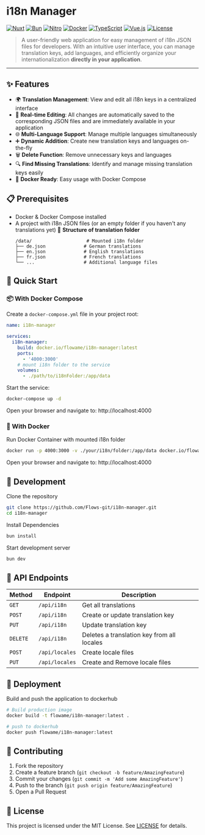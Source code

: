 # i18n Manager

[![Nuxt](https://img.shields.io/badge/Nuxt-4-00DC82?style=for-the-badge&logo=nuxt.js&logoColor=white)](https://nuxt.com/)
[![Bun](https://img.shields.io/badge/Bun-1.0+-000000?style=for-the-badge&logo=bun&logoColor=white)](https://bun.sh/)
[![Nitro](https://img.shields.io/badge/Nitro-Server-00DC82?style=for-the-badge&logo=nuxt.js&logoColor=white)](https://nitro.unjs.io/)
[![Docker](https://img.shields.io/badge/Docker-Compose-2496ED?style=for-the-badge&logo=docker&logoColor=white)](https://www.docker.com/)
[![TypeScript](https://img.shields.io/badge/TypeScript-007ACC?style=for-the-badge&logo=typescript&logoColor=white)](https://www.typescriptlang.org/)
[![Vue.js](https://img.shields.io/badge/Vue.js-4FC08D?style=for-the-badge&logo=vue.js&logoColor=white)](https://vuejs.org/)
[![License](https://img.shields.io/badge/License-MIT-yellow.svg?style=for-the-badge)](LICENSE)

> A user-friendly web application for easy management of i18n JSON files for developers. With an intuitive user interface, you can manage translation keys, add languages, and efficiently organize your internationalization **directly in your application**.

---

## ✨ Features

- 🌍 **Translation Management**: View and edit all i18n keys in a centralized interface
- 🔧 **Real-time Editing**: All changes are automatically saved to the corresponding JSON files and are immediately available in your application
- 🌐 **Multi-Language Support**: Manage multiple languages simultaneously
- ➕ **Dynamic Addition**: Create new translation keys and languages on-the-fly
- 🗑️ **Delete Function**: Remove unnecessary keys and languages
- 🔍 **Find Missing Translations**: Identify and manage missing translation keys easily
- 🐳 **Docker Ready**: Easy usage with Docker Compose

## 📋 Prerequisites

- Docker & Docker Compose installed
- A project with i18n JSON files (or an empty folder if you haven't any translations yet)
📁 **Structure of translation folder**
  ```
  /data/                    # Mounted i18n folder
  ├── de.json              # German translations
  ├── en.json              # English translations
  ├── fr.json              # French translations
  └── ...                  # Additional language files
  ```

## 🚀 Quick Start
### 📦 With Docker Compose
Create a `docker-compose.yml` file in your project root:
```yaml
name: i18n-manager

services:
  i18n-manager:
    build: docker.io/flowame/i18n-manager:latest
    ports:
      - '4000:3000'
    # mount i18n folder to the service
    volumes:
      - ./path/to/i18nFolder:/app/data
```
Start the service:
```bash
docker-compose up -d
```

Open your browser and navigate to: http://localhost:4000

### 🐳 With Docker
Run Docker Container with mounted i18n folder
```bash
docker run -p 4000:3000 -v ./your/i18n/folder:/app/data docker.io/flowame/i18n-manager:latest
```

Open your browser and navigate to: http://localhost:4000

## 🔧 Development

Clone the repository
```bash
git clone https://github.com/Flows-git/i18n-manager.git
cd i18n-manager
```

Install Dependencies
```bash
bun install
```

Start development server
```bash
bun dev
```

## 🔌 API Endpoints

| Method | Endpoint | Description |
|--------|----------|-------------|
| `GET` | `/api/i18n` | Get all translations |
| `POST` | `/api/i18n` | Create or update translation key |
| `PUT` | `/api/i18n` | Update translation key |
| `DELETE` | `/api/i18n` | Deletes a translation key from all locales |
| `POST` | `/api/locales` | Create locale files |
| `PUT` | `/api/locales` | Create and Remove locale files |

## 🚀 Deployment

Build and push the application to dockerhub

```bash
# Build production image
docker build -t flowame/i18n-manager:latest .

# push to dockerhub
docker push flowame/i18n-manager:latest
```

## 🤝 Contributing

1. Fork the repository
2. Create a feature branch (`git checkout -b feature/AmazingFeature`)
3. Commit your changes (`git commit -m 'Add some AmazingFeature'`)
4. Push to the branch (`git push origin feature/AmazingFeature`)
5. Open a Pull Request

## 📄 License

This project is licensed under the MIT License. See [LICENSE](LICENSE) for details.
